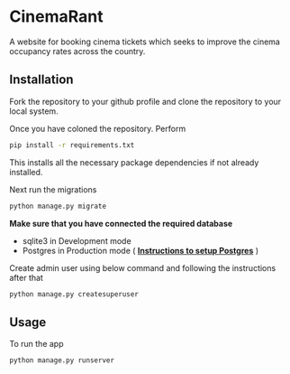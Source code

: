 # CinemaRant

A website for booking cinema tickets which seeks to improve the cinema occupancy rates across the country.

## Installation

Fork the repository to your github profile and clone the repository to your local system.

Once you have coloned the repository. Perform

```bash
pip install -r requirements.txt
```

This installs all the necessary package dependencies if not already installed.

Next run the migrations

```bash
python manage.py migrate
```

**Make sure that you have connected the required database**

- sqlite3 in Development mode
- Postgres in Production mode
  ( [**Instructions to setup Postgres**](https://www.digitalocean.com/community/tutorials/how-to-use-postgresql-with-your-django-application-on-ubuntu-14-04) )

Create admin user using below command and following the instructions after that

```bash
python manage.py createsuperuser
```

## Usage

To run the app

```bash
python manage.py runserver
```
